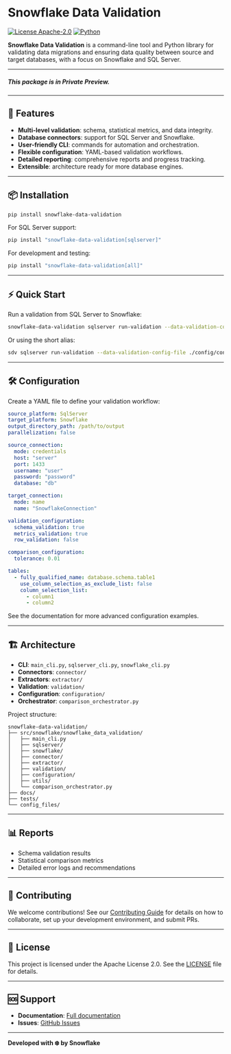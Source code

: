 # Snowflake Data Validation

[![License Apache-2.0](https://img.shields.io/:license-Apache%202-brightgreen.svg)](http://www.apache.org/licenses/LICENSE-2.0.txt)
[![Python](https://img.shields.io/badge/python-3.9--3.13-blue)](https://www.python.org/downloads/)

**Snowflake Data Validation** is a command-line tool and Python library for validating data migrations and ensuring data quality between source and target databases, with a focus on Snowflake and SQL Server.

---

##### This package is in Private Preview.

---

## 🚀 Features

- **Multi-level validation**: schema, statistical metrics, and data integrity.
- **Database connectors**: support for SQL Server and Snowflake.
- **User-friendly CLI**: commands for automation and orchestration.
- **Flexible configuration**: YAML-based validation workflows.
- **Detailed reporting**: comprehensive reports and progress tracking.
- **Extensible**: architecture ready for more database engines.

---

## 📦 Installation

```bash
pip install snowflake-data-validation
```

For SQL Server support:

```bash
pip install "snowflake-data-validation[sqlserver]"
```

For development and testing:

```bash
pip install "snowflake-data-validation[all]"
```

---

## ⚡ Quick Start

Run a validation from SQL Server to Snowflake:

```bash
snowflake-data-validation sqlserver run-validation --data-validation-config-file ./config/conf.yaml
```

Or using the short alias:

```bash
sdv sqlserver run-validation --data-validation-config-file ./config/conf.yaml
```

---

## 🛠️ Configuration

Create a YAML file to define your validation workflow:

```yaml
source_platform: SqlServer
target_platform: Snowflake
output_directory_path: /path/to/output
parallelization: false

source_connection:
  mode: credentials
  host: "server"
  port: 1433
  username: "user"
  password: "password"
  database: "db"

target_connection:
  mode: name
  name: "SnowflakeConnection"

validation_configuration:
  schema_validation: true
  metrics_validation: true
  row_validation: false

comparison_configuration:
  tolerance: 0.01

tables:
  - fully_qualified_name: database.schema.table1
    use_column_selection_as_exclude_list: false
    column_selection_list:
      - column1
      - column2
```

See the documentation for more advanced configuration examples.

---

## 🏗️ Architecture

- **CLI**: `main_cli.py`, `sqlserver_cli.py`, `snowflake_cli.py`
- **Connectors**: `connector/`
- **Extractors**: `extractor/`
- **Validation**: `validation/`
- **Configuration**: `configuration/`
- **Orchestrator**: `comparison_orchestrator.py`

Project structure:
```
snowflake-data-validation/
├── src/snowflake/snowflake_data_validation/
│   ├── main_cli.py
│   ├── sqlserver/
│   ├── snowflake/
│   ├── connector/
│   ├── extractor/
│   ├── validation/
│   ├── configuration/
│   ├── utils/
│   └── comparison_orchestrator.py
├── docs/
├── tests/
└── config_files/
```

---

## 📊 Reports

- Schema validation results
- Statistical comparison metrics
- Detailed error logs and recommendations

---

## 🤝 Contributing

We welcome contributions! See our [Contributing Guide](../../CONTRIBUTING.md) for details on how to collaborate, set up your development environment, and submit PRs.

---

## 📄 License

This project is licensed under the Apache License 2.0. See the [LICENSE](../../LICENSE) file for details.

---

## 🆘 Support

- **Documentation**: [Full documentation](https://github.com/snowflakedb/migrations-data-validation)
- **Issues**: [GitHub Issues](https://github.com/snowflakedb/migrations-data-validation/issues)

---

**Developed with ❄️ by Snowflake**
